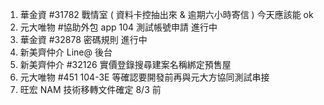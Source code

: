 
1. 華金資 #31782 戰情室 ( 資料卡控抽出來 & 逾期六小時寄信 ) 今天應該能 ok
2. 元大唯物 #協助外包 app 104 測試帳號申請 進行中
3. 華金資 #32878 密碼規則 進行中
4. 新美齊仲介 Line@ 後台
5. 新美齊仲介 #32126 實價登錄搜尋建案名稱綁定預售屋
6. 元大唯物 #451 104-3E 等確認要開發前再與元大方協同測試串接
7. 旺宏 NAM 技術移轉文件確定 8/3 前

